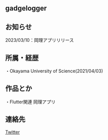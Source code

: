 ## gadgelogger

## お知らせ
2023/03/10：岡理アプリリリース
## 所属・経歴
・Okayama University of Science(2021/04/03)
## 作品とか
・Flutter関連
岡理アプリ

## 連絡先
[Twitter](https://twitter.com/gadgelogger)


<!--
**gadgelogger/gadgelogger** is a ✨ _special_ ✨ repository because its `README.md` (this file) appears on your GitHub profile.

Here are some ideas to get you started:

- 🔭 I’m currently working on ...
- 🌱 I’m currently learning ...
- 👯 I’m looking to collaborate on ...
- 🤔 I’m looking for help with ...
- 💬 Ask me about ...
- 📫 How to reach me: ...
- 😄 Pronouns: ...
- ⚡ Fun fact: ...
-->
